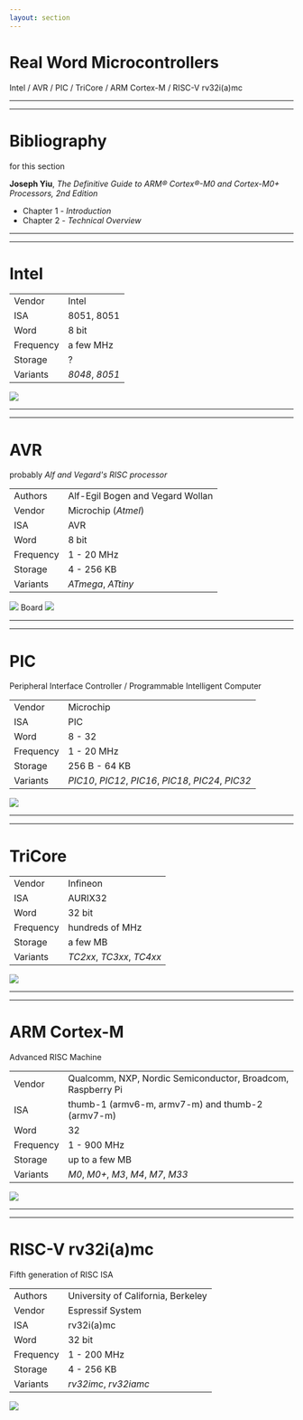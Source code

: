 ```yaml
---
layout: section
---
```

# Real Word Microcontrollers
Intel / AVR / PIC / TriCore / ARM Cortex-M / RISC-V rv32i(a)mc 

---
---
# Bibliography
for this section

**Joseph Yiu**, *The Definitive Guide to ARM® Cortex®-M0 and Cortex-M0+ Processors, 2nd Edition* 
   - Chapter 1 - *Introduction*
   - Chapter 2 - *Technical Overview*

---
---
# Intel

<div grid="~ cols-2 gap-4">
<div>

| | |
|-|-|
| Vendor | Intel |
| ISA | 8051, 8051 |
| Word | 8 bit |
| Frequency | a few MHz |
| Storage | ? |
| Variants | *8048*, *8051* |

</div>

<img src="/mcu/intel_8051.jpg" class="h-80 rounded" />

</div>

---
---
# AVR
probably *Alf and Vegard's RISC processor*

<div grid="~ cols-2 gap-4">
<div>

| | |
|-|-|
| Authors | Alf-Egil Bogen and Vegard Wollan |
| Vendor | Microchip (*Atmel*) |
| ISA | AVR |
| Word | 8 bit |
| Frequency | 1 - 20 MHz |
| Storage | 4 - 256 KB |
| Variants | *ATmega*, *ATtiny* |

</div>

<div>
    <img src="/mcu/atmega_328.jpg" class="h-50 rounded" />
    Board
    <img src="/mcu/arduino_uno.jpg" class="h-45 rounded" />
</div>

</div>

---
---
# PIC
Peripheral Interface Controller / Programmable Intelligent Computer

<div grid="~ cols-2 gap-4">
<div>

| | |
|-|-|
| Vendor | Microchip |
| ISA | PIC |
| Word | 8 - 32 |
| Frequency | 1 - 20 MHz |
| Storage | 256 B - 64 KB |
| Variants | *PIC10*, *PIC12*, *PIC16*, *PIC18*, *PIC24*, *PIC32* |

</div>

<img src="/mcu/pic.jpg" class="h-50 rounded" />

</div>

---
---
# TriCore

<div grid="~ cols-2 gap-4">
<div>

| | |
|-|-|
| Vendor | Infineon |
| ISA | AURIX32 |
| Word | 32 bit |
| Frequency | hundreds of MHz |
| Storage | a few MB |
| Variants | *TC2xx*, *TC3xx*, *TC4xx* |

</div>

<img src="/mcu/tricore.png" class="h-50" />

</div>

---
---
# ARM Cortex-M
Advanced RISC Machine

<div grid="~ cols-2 gap-4">
<div>

| | |
|-|-|
| Vendor | Qualcomm, NXP, Nordic Semiconductor, Broadcom, Raspberry Pi |
| ISA | thumb-1 (armv6-m, armv7-m) and thumb-2 (armv7-m) |
| Word | 32 |
| Frequency | 1 - 900 MHz |
| Storage | up to a few MB |
| Variants | *M0*, *M0+*, *M3*, *M4*, *M7*, *M33* |

</div>

<img src="/mcu/arm_logo.png" class="h-20" />

</div>

---
---
# RISC-V rv32i(a)mc
Fifth generation of RISC ISA

<div grid="~ cols-2 gap-4">
<div>

| | |
|-|-|
| Authors | University of California, Berkeley |
| Vendor | Espressif System  |
| ISA | rv32i(a)mc |
| Word | 32 bit |
| Frequency | 1 - 200 MHz |
| Storage | 4 - 256 KB |
| Variants | *rv32imc*, *rv32iamc* |

</div>

<img src="/mcu/risc-v_logo.png" class="h-60" />

</div>
